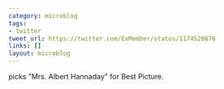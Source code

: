 ```yaml
---
category: microblog
tags:
- twitter
tweet_url: https://twitter.com/ExMember/status/1174520876
links: []
layout: microblog
---
```

picks "Mrs. Albert Hannaday" for Best Picture.
